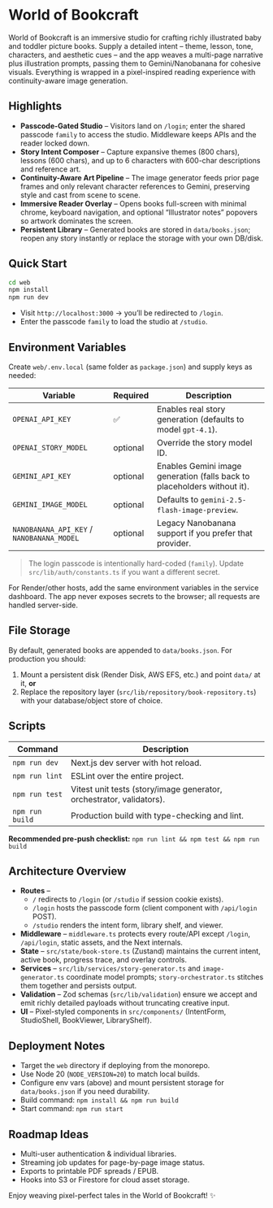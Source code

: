 # World of Bookcraft

World of Bookcraft is an immersive studio for crafting richly illustrated baby and toddler picture books. Supply a detailed intent – theme, lesson, tone, characters, and aesthetic cues – and the app weaves a multi-page narrative plus illustration prompts, passing them to Gemini/Nanobanana for cohesive visuals. Everything is wrapped in a pixel-inspired reading experience with continuity-aware image generation.

## Highlights

- **Passcode-Gated Studio** – Visitors land on `/login`; enter the shared passcode `family` to access the studio. Middleware keeps APIs and the reader locked down.
- **Story Intent Composer** – Capture expansive themes (800 chars), lessons (600 chars), and up to 6 characters with 600-char descriptions and reference art.
- **Continuity-Aware Art Pipeline** – The image generator feeds prior page frames and only relevant character references to Gemini, preserving style and cast from scene to scene.
- **Immersive Reader Overlay** – Opens books full-screen with minimal chrome, keyboard navigation, and optional “Illustrator notes” popovers so artwork dominates the screen.
- **Persistent Library** – Generated books are stored in `data/books.json`; reopen any story instantly or replace the storage with your own DB/disk.

## Quick Start

```bash
cd web
npm install
npm run dev
```

- Visit `http://localhost:3000` → you’ll be redirected to `/login`.
- Enter the passcode `family` to load the studio at `/studio`.

## Environment Variables

Create `web/.env.local` (same folder as `package.json`) and supply keys as needed:

| Variable | Required | Description |
| --- | --- | --- |
| `OPENAI_API_KEY` | ✅ | Enables real story generation (defaults to model `gpt-4.1`). |
| `OPENAI_STORY_MODEL` | optional | Override the story model ID. |
| `GEMINI_API_KEY` | optional | Enables Gemini image generation (falls back to placeholders without it). |
| `GEMINI_IMAGE_MODEL` | optional | Defaults to `gemini-2.5-flash-image-preview`. |
| `NANOBANANA_API_KEY` / `NANOBANANA_MODEL` | optional | Legacy Nanobanana support if you prefer that provider. |

> The login passcode is intentionally hard-coded (`family`). Update `src/lib/auth/constants.ts` if you want a different secret.

For Render/other hosts, add the same environment variables in the service dashboard. The app never exposes secrets to the browser; all requests are handled server-side.

## File Storage

By default, generated books are appended to `data/books.json`. For production you should:

1. Mount a persistent disk (Render Disk, AWS EFS, etc.) and point `data/` at it, **or**
2. Replace the repository layer (`src/lib/repository/book-repository.ts`) with your database/object store of choice.

## Scripts

| Command | Description |
| --- | --- |
| `npm run dev` | Next.js dev server with hot reload. |
| `npm run lint` | ESLint over the entire project. |
| `npm run test` | Vitest unit tests (story/image generator, orchestrator, validators). |
| `npm run build` | Production build with type-checking and lint. |

**Recommended pre-push checklist:** `npm run lint && npm test && npm run build`

## Architecture Overview

- **Routes** –
  - `/` redirects to `/login` (or `/studio` if session cookie exists).
  - `/login` hosts the passcode form (client component with `/api/login` POST).
  - `/studio` renders the intent form, library shelf, and viewer.
- **Middleware** – `middleware.ts` protects every route/API except `/login`, `/api/login`, static assets, and the Next internals.
- **State** – `src/state/book-store.ts` (Zustand) maintains the current intent, active book, progress trace, and overlay controls.
- **Services** – `src/lib/services/story-generator.ts` and `image-generator.ts` coordinate model prompts; `story-orchestrator.ts` stitches them together and persists output.
- **Validation** – Zod schemas (`src/lib/validation`) ensure we accept and emit richly detailed payloads without truncating creative input.
- **UI** – Pixel-styled components in `src/components/` (IntentForm, StudioShell, BookViewer, LibraryShelf).

## Deployment Notes

- Target the `web` directory if deploying from the monorepo.
- Use Node 20 (`NODE_VERSION=20`) to match local builds.
- Configure env vars (above) and mount persistent storage for `data/books.json` if you need durability.
- Build command: `npm install && npm run build`
- Start command: `npm run start`

## Roadmap Ideas

- Multi-user authentication & individual libraries.
- Streaming job updates for page-by-page image status.
- Exports to printable PDF spreads / EPUB.
- Hooks into S3 or Firestore for cloud asset storage.

Enjoy weaving pixel-perfect tales in the World of Bookcraft! ✨
